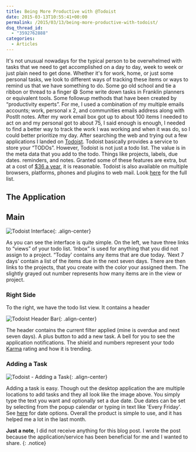 ```yaml
---
title: Being More Productive with @Todoist
date: 2015-03-13T10:55:41+00:00
permalink: /2015/03/13/being-more-productive-with-todoist/
dsq_thread_id:
  - "3592762888"
categories:
  - Articles
---
```

It's not unusual nowadays for the typical person to be overwhelmed with tasks that we need to get accomplished on a day to day, week to week or just plain need to get done. Whether it's for work, home, or just some personal tasks, we look to different ways of tracking these items or ways to remind us that we have something to do.  Some go old school and tie a ribbon or thread to a finger :smile: Some write down tasks in Franklin planners or equivalent tools. Some followup methods that have been created by “productivity experts”. For me, I used a combination of my multiple emails accounts; work, personal x 2, and communities emails address along with PostIt notes. After my work email box got up to about 100 items I needed to act on and my personal got to about 75, I said enough is enough, I needed to find a better way to track the work I was working and when it was do, so I could better prioritize my day.  After searching the web and trying out a few applications I landed on [Todoist](http://www.todoist.com/). Todoist basically provides a service to store your “TODOs”. However, Todoist is not just a todo list. The value is in the meta data that you add to the todo. Things like projects, labels, due dates. reminders, and notes.  Granted some of these features are extra, but at a cost of [$36 a year](https://todoist.com/premium), it is reasonable. Todoist is also available on multiple browsers, platforms, phones and plugins to web mail.  Look [here](https://todoist.com/Help/Apps) for the full list.

## The Application

## Main

![Todoist Interface](/assets/images/posts/todoist-main.png){: .align-center}

As you can see the interface is quite simple. On the left, we have three links to “views” of your todo list. ‘Inbox” is used for anything that you did not assign to a project. “Today' contains any items that are due today. ‘Next 7 days' contain a list of the items due in the next seven days. There are then links to the projects, that you create with the color your assigned them.  The slightly grayed out number represents how many items are in the view or project.

### Right Side

To the right, we have the todo list view.  It contains a header

![Todoist Header Bar](/assets/images/posts/todoist-right-side.png){: .align-center}

The header contains the current filter applied (mine is overdue and next seven days). A plus button to add a new task. A bell for you to see the application notifications. The shield and numbers represent your todo [Karma](https://todoist.com/Help/Karma) rating and how it is trending.

### Adding a Task

![Todoist - Adding a Task](/assets/images/posts/todoist-add-task.png){: .align-center}

Adding a task is easy. Though out the desktop application the are multiple locations to add tasks and they all look like the image above.  You simply type the text you want and optionally set a due date. Due dates can be set by selecting from the popup calendar or typing in text like 'Every Friday'.  See [here](https://todoist.com/Help/DatesTimes) for date options. Overall the product is simple to use, and it has helped me a lot in the last month.

**Just a note**, I did not receive anything for this blog post. I wrote the post because the application/service has been beneficial for me and I wanted to share.
{: .notice}
